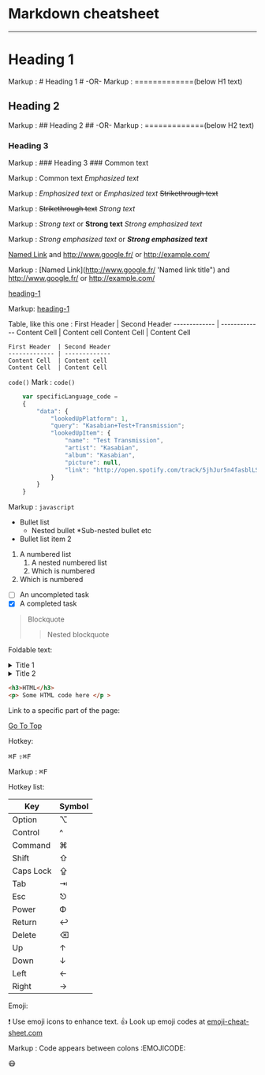 Markdown cheatsheet<a name="TOP"></a >
===================

- - - -
# Heading 1 #
  Markup : # Heading 1 #
  -OR-
  Markup : =============(below H1 text)
  
## Heading 2 ##
  Markup : ## Heading 2 ##
  -OR-
  Markup : =============(below H2 text)
### Heading 3 ###

  Markup : ### Heading 3 ###
Common text

  Markup : Common text
_Emphasized text_ 

  Markup : _Emphasized text_ or *Emphasized text*
~~Strikethrough text~~

  Markup : ~~Strikethrough text~~
_Strong text_
  
  Markup : _Strong text_ or **Strong text**
_Strong emphasized text_

  Markup : _Strong emphasized text_ or ***Strong emphasized text***

[Named Link](http://www.google.fr/ "Named link title") and http://www.google.fr/ or <http://example.com/>

  Markup : [Named Link](http://www.google.fr/ 'Named link title") and http://www.google.fr/ or <http://example.com/>

[heading-1](#heading-1 "GOto heading-1")

  Markup: [heading-1](#heading-1 "Goto heading-1")

 Table, like this one :
First Header  | Second Header
------------- | -------------
Content Cell  | Content cell
Content Cell  | Content Cell
```
First Header  | Second Header
------------- | -------------
Content Cell  | Content cell
Content Cell  | Content Cell
```

`code()`
  Mark : `code()`
```javascript
    var specificLanguage_code =
    {
        "data": {
            "lookedUpPlatform": 1,
            "query": "Kasabian+Test+Transmission";
            "lookedUpItem": {
                "name": "Test Transmission",
                "artist": "Kasabian",
                "album": "Kasabian",
                "picture": null,
                "link": "http://open.spotify.com/track/5jhJur5n4fasblLSCOcrTp"
            }
        }
    }
```
  Markup : ```javascript
           ```

* Bullet list
    * Nested bullet
        *Sub-nested bullet etc
* Bullet list item 2
1. A numbered list
    1. A nested numbered list
    2. Which is numbered
2. Which is numbered
- [ ] An uncompleted task
- [x] A completed task

> Blockquote
>> Nested blockquote

Foldable text:

<details>
<summary>Title 1</summary>
<p>Content 1 Content 1 Content 1 Content 1 Content 1</p >
</details>
<details>
<summary>Title 2</summary>
<p>Content 2 Content 2 Content 2 Content 2 Content 2</p >
</details>

```html
<h3>HTML</h3>
<p> Some HTML code here </p >
```

Link to a specific part of the page:

[Go To Top](#TOP)

Hotkey:

<kbd>⌘F</kbd>
<kbd>⇧⌘F</kbd>

  Markup : <kbd>⌘F</kbd>

Hotkey list:

| Key | Symbol |
| --- | --- |
| Option | ⌥ |
| Control | ^ |
| Command | ⌘ |
| Shift | ⇧ |
| Caps Lock | ⇪ |
| Tab | ⇥ |
| Esc | ⎋ |
| Power | Φ |
| Return | ↩ |
| Delete | ⌫ |
| Up | ↑ |
| Down | ↓ |
| Left | ← |
| Right | → |

Emoji:

:exclamation: Use emoji icons to enhance text. :+1:  Look up emoji codes at [emoji-cheat-sheet.com](http://emoji-cheat-sheet.com/)

  Markup : Code appears between colons :EMOJICODE:

:mask: 